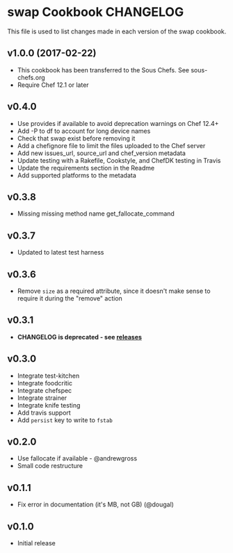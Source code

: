 # swap Cookbook CHANGELOG

This file is used to list changes made in each version of the swap cookbook.

## v1.0.0 (2017-02-22)

- This cookbook has been transferred to the Sous Chefs. See sous-chefs.org
- Require Chef 12.1 or later

## v0.4.0

- Use provides if available to avoid deprecation warnings on Chef 12.4+
- Add -P to df to account for long device names
- Check that swap exist before removing it
- Add a chefignore file to limit the files uploaded to the Chef server
- Add new issues_url, source_url and chef_version metadata
- Update testing with a Rakefile, Cookstyle, and ChefDK testing in Travis
- Update the requirements section in the Readme
- Add supported platforms to the metadata

## v0.3.8

- Missing missing method name get_fallocate_command

## v0.3.7

- Updated to latest test harness

## v0.3.6

- Remove `size` as a required attribute, since it doesn't make sense to require it during the "remove" action

## v0.3.1

- **CHANGELOG is deprecated - see [releases](https://github.com/sethvargo-cookbooks/swap/releases)**

## v0.3.0

- Integrate test-kitchen
- Integrate foodcritic
- Integrate chefspec
- Integrate strainer
- Integrate knife testing
- Add travis support
- Add `persist` key to write to `fstab`

## v0.2.0

- Use fallocate if available - @andrewgross
- Small code restructure

## v0.1.1

- Fix error in documentation (it's MB, not GB) (@dougal)

## v0.1.0

- Initial release

